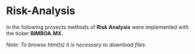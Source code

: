 # Risk-Analysis
In the following proyects methods of **Risk Analysis** were implemented with the ticker **BIMBOA.MX**.

*Note: To browse html(s) it is necessary to download files.*
